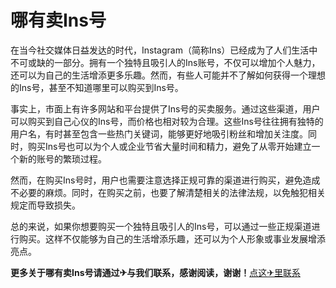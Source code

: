 # 哪有卖Ins号

在当今社交媒体日益发达的时代，Instagram（简称Ins）已经成为了人们生活中不可或缺的一部分。拥有一个独特且吸引人的Ins账号，不仅可以增加个人魅力，还可以为自己的生活增添更多乐趣。然而，有些人可能并不了解如何获得一个理想的Ins号，甚至不知道哪里可以购买到Ins号。

事实上，市面上有许多网站和平台提供了Ins号的买卖服务。通过这些渠道，用户可以购买到自己心仪的Ins号，而价格也相对较为合理。这些Ins号往往拥有独特的用户名，有时甚至包含一些热门关键词，能够更好地吸引粉丝和增加关注度。同时，购买Ins号也可以为个人或企业节省大量时间和精力，避免了从零开始建立一个新的账号的繁琐过程。

然而，在购买Ins号时，用户也需要注意选择正规可靠的渠道进行购买，避免造成不必要的麻烦。同时，在购买之前，也要了解清楚相关的法律法规，以免触犯相关规定而导致损失。

总的来说，如果你想要购买一个独特且吸引人的Ins号，可以通过一些正规渠道进行购买。这样不仅能够为自己的生活增添乐趣，还可以为个人形象或事业发展增添亮点。

**更多关于哪有卖Ins号请通过✈与我们联系，感谢阅读，谢谢！**[点这✈里联系](https://c.k02.cc)